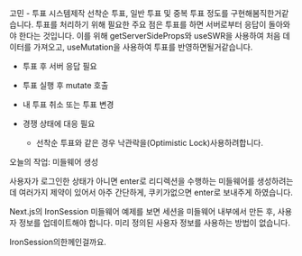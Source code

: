 고민 - 투표 시스템제작
선착순 투표, 일반 투표 및 중복 투표 정도를 구현해봄직한거같습니다.
투표를 처리하기 위해 필요한 주요 점은 투표를 하면 서버로부터 응답이 돌아와야 한다는 것입니다.
이를 위해 getServerSideProps와 useSWR을 사용하여 처음 데이터를 가져오고,
useMutation을 사용하여 투표를 반영하면될거같습니다.

- 투표 후 서버 응답 필요

- 투표 실행 후 mutate 호출

- 내 투표 취소 또는 투표 변경
- 경쟁 상태에 대응 필요
  - 선착순 투표와 같은 경우 낙관락을(Optimistic Lock)사용하려합니다.

오늘의 작업: 미들웨어 생성

사용자가 로그인한 상태가 아니면 enter로 리디렉션을 수행하는 미들웨어를 생성하려는데
여러가지 제약이 있어서 아주 간단하게, 쿠키가없으면 enter로 보내주게 하였습니다.

Next.js의 IronSession 미들웨어 예제를 보면 세션을 미들웨어 내부에서 만든 후,
사용자 정보를 업데이트해야 합니다. 미리 정의된 사용자 정보를 사용하는 방법이 없습니다.

IronSession의한께인걸까요.
